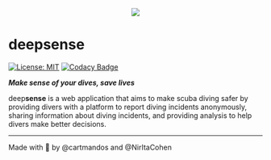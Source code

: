 <p align="center">
    <img src="https://github.com/cartmandos/deep-sense-client/assets/42044559/f7557751-0e87-4f8d-879c-438d506e6817"/>
</p>

# deep**sense**

[![License: MIT](https://img.shields.io/badge/License-MIT-green.svg)](https://opensource.org/licenses/MIT) [![Codacy Badge](https://api.codacy.com/project/badge/Grade/9011847142834a73a81d51efa3aef17f)](https://app.codacy.com/gh/cartmandos/deep-sense-client?utm_source=github.com&utm_medium=referral&utm_content=cartmandos/deep-sense-client&utm_campaign=Badge_Grade)

**_Make sense of your dives, save lives_**

deep**sense** is a web application that aims to make scuba diving safer
by providing divers with a platform to report diving incidents anonymously,
sharing information about diving incidents,
and providing analysis to help divers make better decisions.

---

Made with 💜 by @cartmandos and @NirItaCohen
